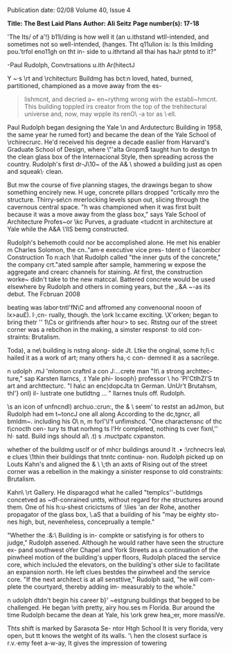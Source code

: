 Publication date: 02/08
Volume 40, Issue 4

**Title: The Best Laid Plans**
**Author: Ali Seitz**
**Page number(s): 17-18**

'The Its/ of a'!} b11i/ding is how 
well it (an u.ithstand wtll-intended, 
and sometimes not so well-intended, 
(hanges. Tht q11ulion is: Is this 
lmilding pou.'trfol eno11gh on tht in-
side to u.ithrtand all thai has haJr 
ptntd to it?" 

-Paul Rudolph, Convtrsations 
u.ith Ar(hitectJ 


Y 
~·s \rt and \rchitecturc Buildmg has bct:n loved, hated, burned, partitioned, championed as a move away from the es-
>lishmcnt, and decried a~ en~rythmg wrong wirh the establi~hmcnt. This building toppled irs creator from the top of the 
trehitectural universe and, now, may wpple its renO\ -a tor as \\·ell. 

Paul Rudolph began designing the Yale \n and Ardutecturc Building in 1958, the same year he rumed fort} and became the 
dean of the Yale School of \rchirecrurc. He'd received his degree a decade easlier from Harvard's Graduate School of Design, 
where \\"'alta Gropm$ taught hun to destgn tn the clean glass box of the lnternacional Style, then spreading across the country. 
Rudolph's first dr-J\\10~ of the A& \ showed a building just as open and squeak\· clean. 

But mw the course of five planning stages, the drawings began to show something encirely new. H uge, concrete pillars dropped 
\"crtically mro the structure. Thirry-se\cn mrerlocking levels spun out, slicing through the cavernous central space. 
"h was championed when it was first built because it was a move away from the glass box," says Yale School of Architecture 
Profes~or \kc Purves, a graduate <tudcnt in architecture at Yale while the A&A \\'llS bemg constructed. 

Rudolph's behemoth could nor be accomplished alone. He met his enabler m Charles Solomon, the cn.."am·e executive vice pres-
tdent o f \lacombcr Construction To n:ach \\hat Rudolph called "the inner guts of the concrete," the company crt."ated sample after 
sample, hammering w expose the aggregate and crearc channels for staining. At first, the construction worke~ didn't take to the 
new matccal. Battered concrete would be used elsewhere by Rudolph and others in coming years, but the ,.\&A ~-as its debut. The 
Fcbruan 2008 


beating was labor·tntl'fN\C and affromed 
any convenoonal nooon of lx>au£). l·,cn-
rually, though. the \\ork lx:came exciting. 
\X'orken; began to bring thetr '' 1\Cs or 
girlfriends after hour> to sec. Rtstng our 
of the street corner was a rebclhon in the 
making, a simster responst· to old con-
straints: Brutalism. 

Toda), a ne\\ building is nstng along-
side Jt. Ltke the onginal, some h;l\·c hailed 
it as a work of art; many others ha,·c con-
demned it as a sacrilege. 

n udolph .mJ 'mlomon craftnl a con 
J:\...crete man "It\ a strong archttec-
ture," sap Karsten llarncs, .t Yale phi-
losoph} professor \\ ho 'Pl'CtlhZl'S tn art 
and archttecturc. "I ha\c an enc)dopcJta 
tn German. UnUr't Brutahsm, thl'} onl) il-
lustrate one butldtng ... " llarnes tnuls off. 
Rudolph\. 

\s an icon of unfncndl) archuo.:crun:, 
the \& \ seem' to restst an adJmon, but 
Rudolph had em t~toncJ one all along 
According to the dc,tgncr, all bmldm~. 
including his O\\ n, m forl'\l'f unfimshcd. 
"One charactensnc of thc t\\cnocth cen-
tury ts that norhmg ts l'Hr completed, 
nothing ts cver fixnl,'' hl· satd. Build 
ings should al\\ .t) s .muctpatc cxpanston. 

whether of the buildmg usclf or of mhcr 
buildings around lt .• :\rchnecrs lea\ e clues 
\\1thin their buildings that tnntc continua-
non. Rudolph picked up on Louts Kahn's 
and aligned the \& \ \\;th an axts of 
Rising out of 
the street corner 
was a rebellion 
in the makingy a 
sinister response 
to old constraints: 
Brutalism. 

Kahn\ \rt Gallery. He disparagcd what 
he called "templcs''-butldmgs concetved 
as ~df-conrained untts, without regard for 
rhe structures around them. One of his 
h:u-shest cricictsms of :\lies \'an der Rohe, 
another propagator of the glass box, \\.aS 
that a building of his "may be eighty sto-
nes high, but, nevenheless, conceprually 
a temple." 

"Whether the :\&:\ Building is in-
compkte or satisfying is for others to 
judge," Rudolph assened. Although he 
would rather have seen the structure ex-
pand southwest oYer Chapel and York 
Streets as a continuation of the pinwheel 
motion of the building's upper floors, 
Rudolph placed the service core, which 
incluJed the elevators, on the building's 
other siJe to facilitate an expansion north. 
He left clues bestdes the pinwheel and the 
service core. "If the next architect is at 
all sensttive," Rudolph said, "he will com-
plete the courtyard, thereby adding im-
measurably to the whole." 

n udolph dtdn't begin his career b}' 
~estgrung buildings that begged to 
be challenged. He began \vith pretty, airy 
hou.ses m Florida. Bur around the time 
Rudolph became the dean at Yale, his 
\\ork grew hea,;er, more massiVe. 

Thts shift is marked by Sarasota Se-
ntor Htgh School It is very florida, very 
open, but tt knows the wetght of its walls. 
\'\ hen the closest surface is r.v.·emy feet 
a-w-ay, It gives the impression of towering